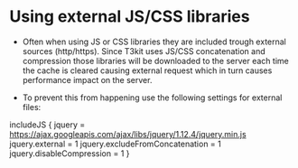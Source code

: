 # Using external JS/CSS libraries

* Often when using JS or CSS libraries they are included trough external sources (http/https). Since T3kit uses JS/CSS concatenation and compression those libraries will be downloaded to the  server each time the cache is cleared causing external request which in turn causes performance impact on the server. 

* To prevent this from happening use the following settings for external files:

includeJS {
  jquery = https://ajax.googleapis.com/ajax/libs/jquery/1.12.4/jquery.min.js
  jquery.external = 1
  jquery.excludeFromConcatenation = 1
  jquery.disableCompression = 1
}
